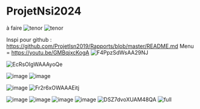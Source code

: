 # ProjetNsi2024
à faire
![tenor](https://github.com/Azeltor/ProjetNsi2024/assets/160437266/82e8d3b0-285f-4698-915e-a71adce00258)
![tenor](https://github.com/Azeltor/ProjetNsi2024/assets/160437266/b9a43efe-d909-4eec-abac-bd0de91af975)



Inspi pour github : https://github.com/ProjetIsn2019/Rapports/blob/master/README.md
Menu = https://youtu.be/GMBqjxcKogA
![F4PpzSdWsAA29NJ](https://github.com/Azeltor/ProjetNsi2024/assets/160437266/7739f4f2-1969-4d37-8b83-7fd38d089274)

![EcRsOIgWAAAyoQe](https://github.com/Azeltor/ProjetNsi2024/assets/160437266/724762e4-a889-400f-92be-82fc82deb4d8)

![image](https://github.com/Azeltor/ProjetNsi2024/assets/151580496/74666f4b-c04f-4b2b-91f5-94163d949719)
![image](https://github.com/Azeltor/ProjetNsi2024/assets/151580496/17d47568-37c5-4f90-bd30-0f3c5501a931)

![image](https://github.com/Azeltor/ProjetNsi2024/assets/151580496/93fa4ff3-f2d7-47f9-8ffe-9d2bc54a6e73)
![Fr2r6xOWAAAEitj](https://github.com/Azeltor/ProjetNsi2024/assets/160437266/0ace51c7-74ba-4018-89eb-e898fe8d6b20)

![image](https://github.com/Azeltor/ProjetNsi2024/assets/151580496/d73dec50-b78c-4285-a532-d02e9caf3db2)
![image](https://github.com/Azeltor/ProjetNsi2024/assets/151580496/d3ccab6a-bb4f-45c3-8323-9fd7c10e5e02)
![image](https://github.com/Azeltor/ProjetNsi2024/assets/160437266/c96928e7-e74b-4750-bd00-c6b11e763dc4)
![image](https://github.com/Azeltor/ProjetNsi2024/assets/151580496/83820c4f-83d4-441c-933b-4c474607df7d)
![DSZ7dvoXUAM48QA](https://github.com/Azeltor/ProjetNsi2024/assets/160437266/2a4a1d7b-e3d7-4679-9f4d-0112b24e0308)
![full](https://github.com/Azeltor/ProjetNsi2024/assets/160437266/2a1e12c5-7983-453e-9307-ed599c168c22)





